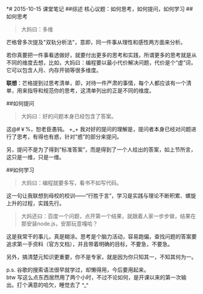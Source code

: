 *# 2015-10-15 课堂笔记
##综述
核心议题：如何思考，如何提问，如何学习
##如何思考
>大妈曰：多维

芒格曾多次提及"双轨分析法"，意即，同一件事从理性和感性两方面来分析。

若你真要把一件事看透做好，就要付出更多的思考和实践，所谓更多的思考就是从不同的维度去想，比如，大妈曰：编程要以最小代价解决问题，代价是个“虚”词，它可以包含人月、内存开销等很多维度。

**联想**：芒格提到过思考清单，即，对待一件严肃的事情，每个人都应该有一个清单，用来指导和规范你的思考，这清单列出的正是不同的维度。

 ##如何提问
>大妈曰：好的问题本身已经包含了答案。

这@#￥%，恕老臣愚钝。 +_+
我对好的提问的理解是，提问者本身已经对问题进行了思考，有得也有惑，针对“惑”的部分来提问。

另，提问不是为了得到“标准答案”，而是得到了一个人给出的答案，如上节所言，这只是一维，只是一维。

##如何学习
>大妈曰：编程就要多写，看书不如写代码。

这一句让我联想到母校的校训——“行胜于言”，学习是实践与理论不断积累、螺旋上升的过程，实践先行。

>大妈还曰：百度一个问题，点开第一个结果，就跟着人家一步步做，结果在那安装node.js，安那玩意嘎哈？

这是我常干的事儿，真是糊涂。思考是个脑力活动，容易跑偏，查找问题的答案要追求第一手资料（官方文档），并且带着明确的目标，不要急，不要急。

另外，搞清楚元知识更重要，你不是专家，就是因为你只知其一，不知其何为一。

p.s.  谷歌的搜索语法很早就学过，却懒得用，今后要用起来。  
btw  写这么点东西居然用了两个小时，不过不论如何，是开课以来的第一次输出。打个满意的哈欠，睡觉去了 ^_^


